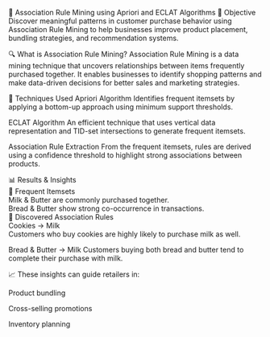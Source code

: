 🛒 Association Rule Mining using Apriori and ECLAT Algorithms
🎯 Objective
Discover meaningful patterns in customer purchase behavior using Association Rule Mining to help businesses improve product placement, bundling strategies, and recommendation systems.

🔍 What is Association Rule Mining?
Association Rule Mining is a data mining technique that uncovers relationships between items frequently purchased together. It enables businesses to identify shopping patterns and make data-driven decisions for better sales and marketing strategies.

🚀 Techniques Used
Apriori Algorithm
Identifies frequent itemsets by applying a bottom-up approach using minimum support thresholds.

ECLAT Algorithm
An efficient technique that uses vertical data representation and TID-set intersections to generate frequent itemsets.

Association Rule Extraction
From the frequent itemsets, rules are derived using a confidence threshold to highlight strong associations between products.

📊 Results & Insights                                                                                                               
🔹 Frequent Itemsets                                                                                                                             
   Milk & Butter are commonly purchased together.                                                                                                
   Bread & Butter show strong co-occurrence in transactions.                                                                                     
🔹 Discovered Association Rules                                                                                                                  
   Cookies → Milk                                                                                                                                
   Customers who buy cookies are highly likely to purchase milk as well.                                                                         

   Bread & Butter → Milk
   Customers buying both bread and butter tend to complete their purchase with milk.

📈 These insights can guide retailers in:

Product bundling

Cross-selling promotions

Inventory planning

